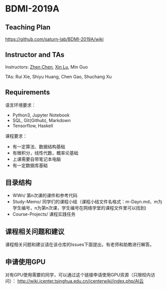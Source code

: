 # BDMI-2019A

## Teaching Plan 

https://github.com/saturn-lab/BDMI-2019A/wiki

## Instructor and TAs

Instructors: [Zhen Chen](http://www.icenter.tsinghua.edu.cn/faculty/chenzhen/), [Xin Lu](https://www.linkedin.com/in/luxin433/), Min Guo

TAs: Rui Xie, Shiyu Huang, Chen Gao, Shuchang Xu

## Requirements

语言环境要求：

- Python3, Jupyter Notebook
- SQL, Git(Github), Markdown
- Tensorflow, Haskell

课程要求：

- 有一定算法、数据结构基础
- 有微积分，线性代数，概率论基础
- 上课需要自带笔记本电脑
- 有一定数据库基础

## 目录结构

- WWn/ 第n次课的课件和参考代码
- Study-Memo/ 同学们的课程小结（课程小结文件名格式：m-Dayn.md，m为学生编号，n为第n次课，学生编号在网络学堂的课程文件里可以找到)
- Course-Projects/ 课程实践任务

## 课程相关问题和建议

课程相关问题和建议请在该仓库的Issues下面提出，有老师和助教进行解答。

## 申请使用GPU

对有GPU使用需要的同学，可以通过这个链接申请使用GPU资源（只限校内访问）：
http://wiki.icenter.tsinghua.edu.cn/icenterwiki/index.php/AI云

